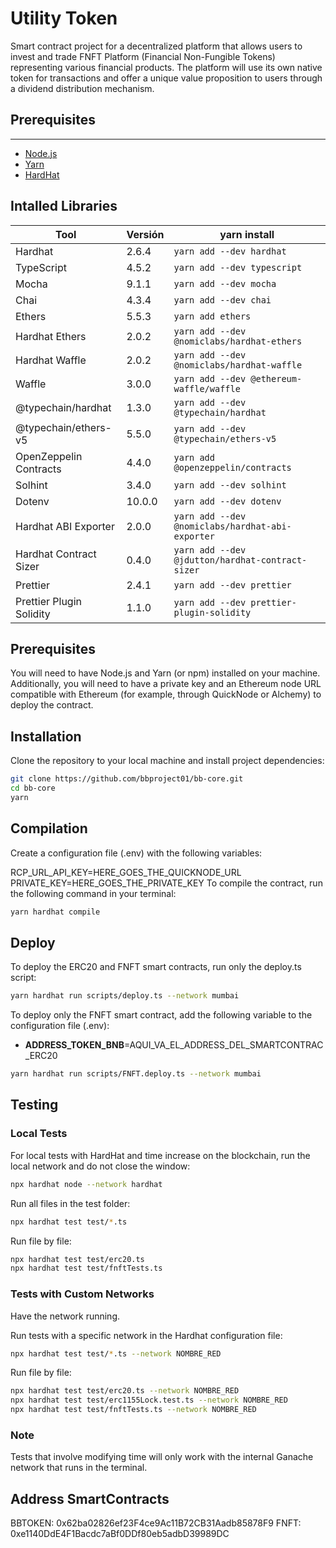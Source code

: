 # Utility Token 
Smart contract project for a decentralized platform that allows users to invest and trade FNFT Platform (Financial Non-Fungible Tokens) representing various financial products. The platform will use its own native token for transactions and offer a unique value proposition to users through a dividend distribution mechanism.

## Prerequisites

---------------

- [Node.js](https://nodejs.org/es/download/)
- [Yarn](https://classic.yarnpkg.com/en/docs/install#mac-stable)
- [HardHat](https://hardhat.org/hardhat-runner/docs/getting-started#installation/)

## Intalled Libraries

| Tool | Versión | yarn install |
| -------- | ------- | --------------------- |
| Hardhat | 2.6.4 | `yarn add --dev hardhat` |
| TypeScript | 4.5.2 | `yarn add --dev typescript` |
| Mocha | 9.1.1 | `yarn add --dev mocha` |
| Chai | 4.3.4 | `yarn add --dev chai` |
| Ethers | 5.5.3 | `yarn add ethers` |
| Hardhat Ethers | 2.0.2 | `yarn add --dev @nomiclabs/hardhat-ethers` |
| Hardhat Waffle | 2.0.2 | `yarn add --dev @nomiclabs/hardhat-waffle` |
| Waffle | 3.0.0 | `yarn add --dev @ethereum-waffle/waffle` |
| @typechain/hardhat | 1.3.0 | `yarn add --dev @typechain/hardhat` |
| @typechain/ethers-v5 | 5.5.0 | `yarn add --dev @typechain/ethers-v5` |
| OpenZeppelin Contracts | 4.4.0 | `yarn add @openzeppelin/contracts` |
| Solhint | 3.4.0 | `yarn add --dev solhint` |
| Dotenv | 10.0.0 | `yarn add --dev dotenv` |
| Hardhat ABI Exporter | 2.0.0 | `yarn add --dev @nomiclabs/hardhat-abi-exporter` |
| Hardhat Contract Sizer | 0.4.0 | `yarn add --dev @jdutton/hardhat-contract-sizer` |
| Prettier | 2.4.1 | `yarn add --dev prettier` |
| Prettier Plugin Solidity | 1.1.0 | `yarn add --dev prettier-plugin-solidity` |
## Prerequisites

You will need to have Node.js and Yarn (or npm) installed on your machine. Additionally, you will need to have a private key and an Ethereum node URL compatible with Ethereum (for example, through QuickNode or Alchemy) to deploy the contract.

## Installation

Clone the repository to your local machine and install project dependencies:

```bash
git clone https://github.com/bbproject01/bb-core.git
cd bb-core
yarn
```

## Compilation
Create a configuration file (.env) with the following variables:

RCP_URL_API_KEY=HERE_GOES_THE_QUICKNODE_URL
PRIVATE_KEY=HERE_GOES_THE_PRIVATE_KEY
To compile the contract, run the following command in your terminal:
```bash
yarn hardhat compile
```

## Deploy 
To deploy the ERC20 and FNFT smart contracts, run only the deploy.ts script:
```bash
yarn hardhat run scripts/deploy.ts --network mumbai
```

To deploy only the FNFT smart contract, add the following variable to the configuration file (.env):

- **ADDRESS_TOKEN_BNB**=AQUI_VA_EL_ADDRESS_DEL_SMARTCONTRAC_ERC20

```bash
yarn hardhat run scripts/FNFT.deploy.ts --network mumbai 
```
## Testing

### Local Tests

For local tests with HardHat and time increase on the blockchain, run the local network and do not close the window:
```bash
npx hardhat node --network hardhat
```

Run all files in the test folder:
```bash
npx hardhat test test/*.ts
```

Run file by file:
```bash
npx hardhat test test/erc20.ts
npx hardhat test test/fnftTests.ts
```

### Tests with Custom Networks

Have the network running.

Run tests with a specific network in the Hardhat configuration file:
```bash
npx hardhat test test/*.ts --network NOMBRE_RED
```

Run file by file:
```bash
npx hardhat test test/erc20.ts --network NOMBRE_RED
npx hardhat test test/erc1155Lock.test.ts --network NOMBRE_RED
npx hardhat test test/fnftTests.ts --network NOMBRE_RED
```

### Note
Tests that involve modifying time will only work with the internal Ganache network that runs in the terminal.

## Address SmartContracts
BBTOKEN: 0x62ba02826ef23F4ce9Ac11B72CB31Aadb85878F9
FNFT:    0xe1140DdE4F1Bacdc7aBf0DDf80eb5adbD39989DC
